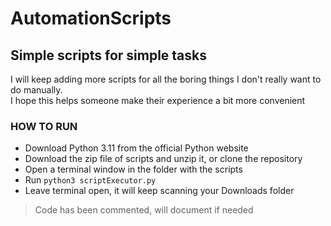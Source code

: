 # AutomationScripts
## Simple scripts for simple tasks

I will keep adding more scripts for all the boring things I don't really want to do manually. <br>
I hope this helps someone make their experience a bit more convenient

### HOW TO RUN
- Download Python 3.11 from the official Python website
- Download the zip file of scripts and unzip it, or clone the repository
- Open a terminal window in the folder with the scripts
- Run `python3 scriptExecutor.py`
- Leave terminal open, it will keep scanning your Downloads folder

> Code has been commented, will document if needed
